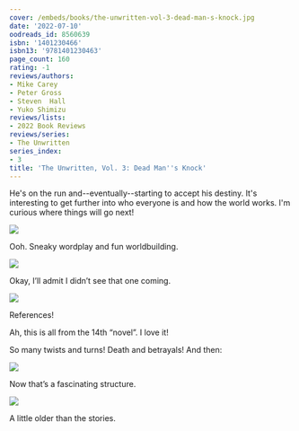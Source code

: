 ```yaml
---
cover: /embeds/books/the-unwritten-vol-3-dead-man-s-knock.jpg
date: '2022-07-10'
oodreads_id: 8560639
isbn: '1401230466'
isbn13: '9781401230463'
page_count: 160
rating: -1
reviews/authors:
- Mike Carey
- Peter Gross
- Steven  Hall
- Yuko Shimizu
reviews/lists:
- 2022 Book Reviews
reviews/series:
- The Unwritten
series_index:
- 3
title: 'The Unwritten, Vol. 3: Dead Man''s Knock'
---
```

He's on the run and--eventually--starting to accept his destiny. It's interesting to get further into who everyone is and how the world works. I'm curious where things will go next!

<!--more-->

![](/embeds/books/attachments/unwritten-3-fd5a6c.png)

Ooh. Sneaky wordplay and fun worldbuilding. 

![](/embeds/books/attachments/unwritten-3-8d45de.png)

Okay, I’ll admit I didn’t see that one coming. 

![](/embeds/books/attachments/unwritten-3-47a829.png)

References!

Ah, this is all from the 14th “novel”. I love it!

So many twists and turns! Death and betrayals!  And then:

![](/embeds/books/attachments/unwritten-3-3f489e.png)

Now that’s a fascinating structure. 

![](/embeds/books/attachments/unwritten-3-2bbf38.png)

A little older than the stories. 


